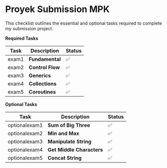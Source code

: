 # Proyek Submission MPK
This checklist outlines the essential and optional tasks required to complete my submission project.

**Required Tasks**

| Task | Description      | Status |
|---|------------------|--------|
| exam1 | **Fundamental**  | ✅      |
| exam2 | **Control Flow** | ✅        |
| exam3 | **Generics**     | ✅        |
| exam4 | **Collections**  | ✅        |
| exam5 | **Coroutines**   | ✅        |


**Optional Tasks**

| Task          | Description               | Status |
|---------------|---------------------------|---------|
| optionalexam1 | **Sum of Big Three**      | ✅         |
| optionalexam2         | **Min and Max**           | ✅         |
| optionalexam3         | **Manipulate String**     | ✅         |
| optionalexam4         | **Get Middle Characters** | ✅         |
| optionalexam5         | **Concat String**         | ✅         |